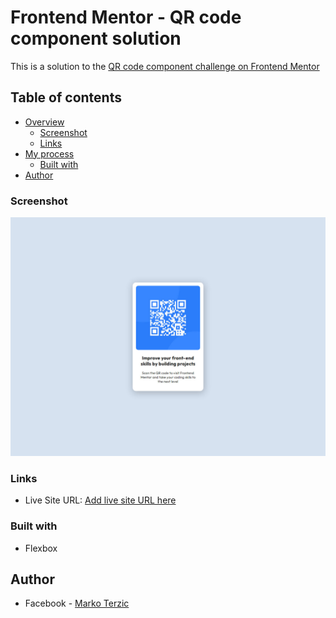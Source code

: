 # Frontend Mentor - QR code component solution

This is a solution to the [QR code component challenge on Frontend Mentor](https://www.frontendmentor.io/challenges/qr-code-component-iux_sIO_H)

## Table of contents

- [Overview](#overview)
  - [Screenshot](#screenshot)
  - [Links](#links)
- [My process](#my-process)
  - [Built with](#built-with)
- [Author](#author)


### Screenshot

![](./screenshot.jpg)


### Links

- Live Site URL: [Add live site URL here](https://qr-code-marko.netlify.app/)

### Built with

- Flexbox


## Author

- Facebook - [Marko Terzic](https://www.facebook.com/marko.terzic.585/)



